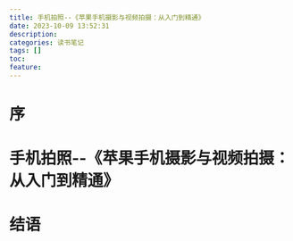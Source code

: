 ```yaml
---
title: 手机拍照--《苹果手机摄影与视频拍摄：从入门到精通》
date: 2023-10-09 13:52:31
description:
categories: 读书笔记
tags: []
toc:
feature:
---
```


# 序

<!-- more -->

# 手机拍照--《苹果手机摄影与视频拍摄：从入门到精通》

# 结语